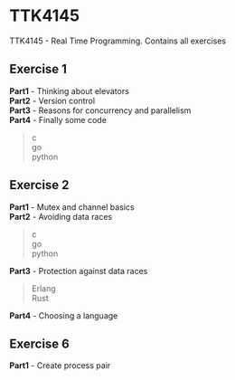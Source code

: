 # TTK4145
TTK4145 - Real Time Programming. Contains all exercises
## Exercise 1  
__Part1__ - Thinking about elevators  
__Part2__ - Version control  
__Part3__ - Reasons for concurrency and parallelism  
__Part4__ - Finally some code  
> c  
> go  
> python  

## Exercise 2  
__Part1__ - Mutex and channel basics  
__Part2__ - Avoiding data races
> c  
> go  
> python  
  
__Part3__ - Protection against data races  
> Erlang  
> Rust    

__Part4__ - Choosing a language   

## Exercise 6
__Part1__ - Create process pair

